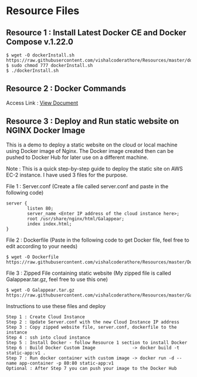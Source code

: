 # Resource Files

## Resource 1 : Install Latest Docker CE and Docker Compose v.1.22.0

```
$ wget -O dockerInstall.sh https://raw.githubusercontent.com/vishalcoderathore/Resources/master/dockerInstall.sh
$ sudo chmod 777 dockerInstall.sh
$ ./dockerInstall.sh
```

## Resource 2 : Docker Commands

Access Link : [View Document](https://docs.google.com/document/d/1Rzc0hN0T3padm_zEuIG1H88NdbeD3IHtFoZ1E90bygw/edit?usp=sharing)

## Resource 3 : Deploy and Run static website on NGINX Docker Image

This is a demo to deploy a static website on the cloud or local machine using Docker image of Nginx. The Docker image created then can be pushed to Docker Hub for later use on a different machine.

Note : This is a quick step-by-step guide to deploy the static site on AWS EC-2 instance. I have used 3 files for the purpose.

File 1 : Server.conf (Create a file called server.conf and paste in the following code)

```
server {
        listen 80;
        server_name <Enter IP address of the cloud instance here>;
        root /usr/share/nginx/html/Galappear;
        index index.html;
}
```

File 2 : Dockerfile (Paste in the following code to get Docker file, feel free to edit according to your needs)

```
$ wget -O Dockerfile https://raw.githubusercontent.com/vishalcoderathore/Resources/master/Dockerfile
```

File 3 : Zipped File containing static website (My zipped file is called Galappear.tar.gz, feel free to use this one)

```
$ wget -O Galappear.tar.gz https://raw.githubusercontent.com/vishalcoderathore/Resources/master/Galappear.tar.gz
```

Instructions to use these files and deploy

```
Step 1 : Create Cloud Instance
Step 2 : Update Server.conf with the new Cloud Instance IP address
Step 3 : Copy zipped website file, server.conf, dockerfile to the instance
Step 4 : ssh into cloud instance
Step 5 : Install Docker - follow Resource 1 section to install Docker
Step 6 : Build Docker Custom Image              -> docker build -t static-app:v1 .
Step 7 : Run docker container with custom image -> docker run -d --name app-container -p 80:80 static-app:v1
Optional : After Step 7 you can push your image to the Docker Hub
```
